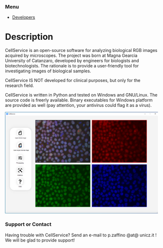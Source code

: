 ### Menu

* [Developers](https://pzaffino.github.io/CellService/developers)

# Description

CellService is an open-source software for analyzing biological RGB images acquired by microscopes.
The project was born at Magna Gearcia University of Catanzaro, developed by engineers for biologists and biotechnologists.
The rationale is to provide a user-friendly tool for investigating images of biological samples.

CellService IS NOT developed for clinical purposes, but only for the research field.

CellService is written in Python and tested on Windows and GNU/Linux. The source code is freerly available. 
Binary executables for Windows platform are provided as well (pay attention, your antivirus could flag it as a virus).
 
![screenshot](https://raw.githubusercontent.com/pzaffino/CellService/main/docs/CellService_mainwindow.png?token=ABAP27SPP2R76R3G3WNRK23A2CTDG)


### Support or Contact

Having trouble with CellService? Send an e-mail to p.zaffino @at@ unicz.it ! We will be glad to provide support!
